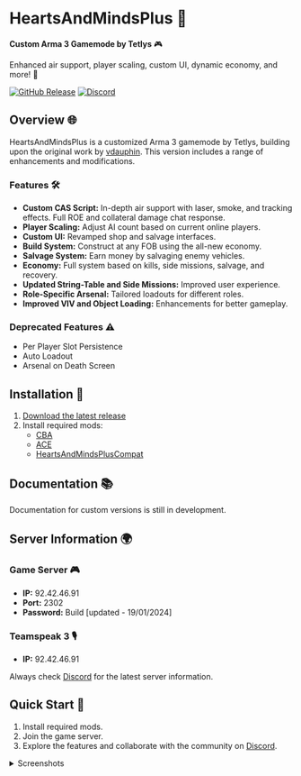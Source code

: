 # HeartsAndMindsPlus 🚀

**Custom Arma 3 Gamemode by Tetlys** 🎮

Enhanced air support, player scaling, custom UI, dynamic economy, and more! 🌟

[![GitHub Release](https://img.shields.io/github/v/release/Tetlys/HeartsAndMindsPlus?include_prereleases&color=success)](https://github.com/Tetlys/HeartsAndMindsPlus/releases/tag/Beta1.0)
[![Discord](https://img.shields.io/discord/1234567890?label=Discord&logo=discord&color=blue)](https://discord.gg/4DdMKvJjMa)

## Overview 🌐

HeartsAndMindsPlus is a customized Arma 3 gamemode by Tetlys, building upon the original work by [vdauphin](https://vdauphin.github.io/HeartsAndMinds/). This version includes a range of enhancements and modifications.

### Features 🛠️

- **Custom CAS Script:** In-depth air support with laser, smoke, and tracking effects. Full ROE and collateral damage chat response.
- **Player Scaling:** Adjust AI count based on current online players.
- **Custom UI:** Revamped shop and salvage interfaces.
- **Build System:** Construct at any FOB using the all-new economy.
- **Salvage System:** Earn money by salvaging enemy vehicles.
- **Economy:** Full system based on kills, side missions, salvage, and recovery.
- **Updated String-Table and Side Missions:** Improved user experience.
- **Role-Specific Arsenal:** Tailored loadouts for different roles.
- **Improved VIV and Object Loading:** Enhancements for better gameplay.

### Deprecated Features ⚠️

- Per Player Slot Persistence
- Auto Loadout
- Arsenal on Death Screen

## Installation 🚀

1. [Download the latest release](https://github.com/Tetlys/HeartsAndMindsPlus/releases/tag/Beta1.0)
2. Install required mods:
   - [CBA](https://steamcommunity.com/sharedfiles/filedetails/?id=450814997)
   - [ACE](https://steamcommunity.com/sharedfiles/filedetails/?id=463939057)
   - [HeartsAndMindsPlusCompat](https://steamcommunity.com/sharedfiles/filedetails/?id=3071188942)

## Documentation 📚

Documentation for custom versions is still in development.

## Server Information 🌍

### Game Server 🎮

- **IP:** 92.42.46.91
- **Port:** 2302
- **Password:** Build  [updated - 19/01/2024]

### Teamspeak 3 🎙️

- **IP:** 92.42.46.91

Always check [Discord](https://discord.gg/4DdMKvJjMa) for the latest server information.

## Quick Start 🚀

1. Install required mods.
2. Join the game server.
3. Explore the features and collaborate with the community on [Discord](https://discord.gg/4DdMKvJjMa).

<details>
  <summary>Screenshots</summary>
  
  <!-- Add your image links or attachments here -->
  ![Buy Menu](link-to-image1.png)
  ![Salvage Menu](link-to-image2.png)
  ![Role Arsenal](link-to-image3.png)
  <!-- You can add more images as needed -->
</details>
